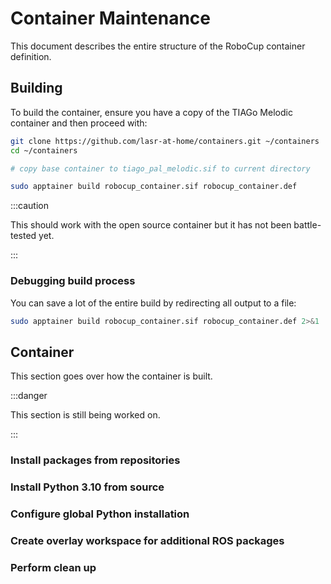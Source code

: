 # Container Maintenance

This document describes the entire structure of the RoboCup container definition.

## Building

To build the container, ensure you have a copy of the TIAGo Melodic container and then proceed with:

```bash
git clone https://github.com/lasr-at-home/containers.git ~/containers
cd ~/containers

# copy base container to tiago_pal_melodic.sif to current directory

sudo apptainer build robocup_container.sif robocup_container.def
```

:::caution

This should work with the open source container but it has not been battle-tested yet.

:::

### Debugging build process

You can save a lot of the entire build by redirecting all output to a file:

```bash
sudo apptainer build robocup_container.sif robocup_container.def 2>&1 | tee build.log
```

## Container

This section goes over how the container is built.

:::danger

This section is still being worked on.

:::

### Install packages from repositories

### Install Python 3.10 from source

### Configure global Python installation

### Create overlay workspace for additional ROS packages

### Perform clean up
